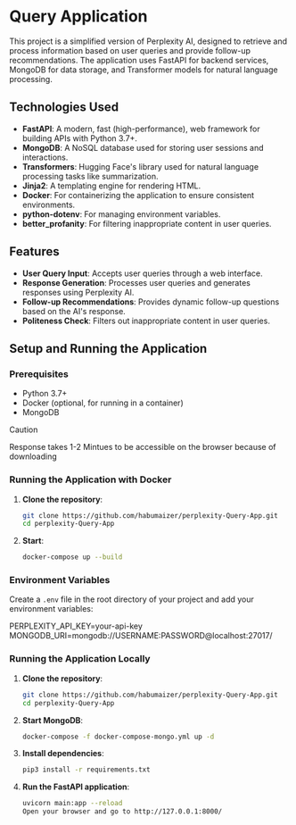 # Query Application

This project is a simplified version of Perplexity AI, designed to retrieve and process information based on user queries and provide follow-up recommendations. The application uses FastAPI for backend services, MongoDB for data storage, and Transformer models for natural language processing.

## Technologies Used

- **FastAPI**: A modern, fast (high-performance), web framework for building APIs with Python 3.7+.
- **MongoDB**: A NoSQL database used for storing user sessions and interactions.
- **Transformers**: Hugging Face's library used for natural language processing tasks like summarization.
- **Jinja2**: A templating engine for rendering HTML.
- **Docker**: For containerizing the application to ensure consistent environments.
- **python-dotenv**: For managing environment variables.
- **better_profanity**: For filtering inappropriate content in user queries.

## Features

- **User Query Input**: Accepts user queries through a web interface.
- **Response Generation**: Processes user queries and generates responses using Perplexity AI.
- **Follow-up Recommendations**: Provides dynamic follow-up questions based on the AI's response.
- **Politeness Check**: Filters out inappropriate content in user queries.

## Setup and Running the Application

### Prerequisites

- Python 3.7+
- Docker (optional, for running in a container)
- MongoDB

> [!CAUTION]
> Response takes 1-2 Mintues to be accessible on the browser because of downloading

### Running the Application with Docker

1. **Clone the repository**:

   ```sh
   git clone https://github.com/habumaizer/perplexity-Query-App.git
   cd perplexity-Query-App

2. **Start**:

   ```sh
   docker-compose up --build

### Environment Variables

Create a `.env` file in the root directory of your project and add your environment variables:

PERPLEXITY_API_KEY=your-api-key
MONGODB_URI=mongodb://USERNAME:PASSWORD@localhost:27017/


### Running the Application Locally

1. **Clone the repository**:

   ```sh
   git clone https://github.com/habumaizer/perplexity-Query-App.git
   cd perplexity-Query-App


2. **Start MongoDB**:

   ```sh
   docker-compose -f docker-compose-mongo.yml up -d

3. **Install dependencies**:

   ```sh
   pip3 install -r requirements.txt

4. **Run the FastAPI application**:

   ```sh
   uvicorn main:app --reload
   Open your browser and go to http://127.0.0.1:8000/